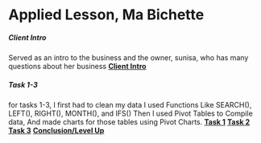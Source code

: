 # Applied Lesson, Ma Bichette
##### Client Intro
Served as an intro to the business and the owner, sunisa, who has many questions about her business
**[Client Intro](https://www.loom.com/share/8fec76f0c6354270b47e7290912deaef?sid=1b6b2472-b806-472c-ab88-1872cd332edf)**
##### Task 1-3
for tasks 1-3, I first had to clean my data 
I used Functions Like SEARCH(), LEFT(), RIGHT(), MONTH(), and IFS()
Then I used Pivot Tables to Compile data, And made charts for those tables using Pivot Charts.
**[Task 1](https://www.loom.com/share/695751fc3a474017981f775eadb07b05?sid=871e0ad7-ff07-4e62-be9c-834749a46933)**
**[Task 2](https://www.loom.com/share/e7e21a91962845a7bf6bedb4a4dd90c8?sid=74249f35-d0c6-4ca6-9aac-32c172b425f1)**
**[Task 3](https://www.loom.com/share/89446c0db95b4bf0bc08d3b2589f0d51?sid=c0666851-dd35-449d-bcf1-7624fb6c9dc8)**
**[Conclusion/Level Up](https://www.loom.com/share/bb9fa76762474c3a8f80d20240851039?sid=031351c4-37c8-476a-8ea1-19d3bc9e1d72)**